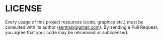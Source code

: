 # LICENSE

Every usage of this project resources (code, graphics etc.) must be consulted with its author (sentialx@gmail.com).
By sending a Pull Request, you agree that your code may be relicensed or sublicensed.